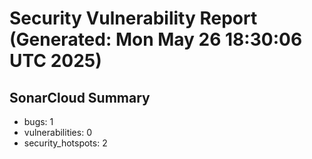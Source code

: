# Security Vulnerability Report (Generated: Mon May 26 18:30:06 UTC 2025)


## SonarCloud Summary
* bugs: 1
* vulnerabilities: 0
* security_hotspots: 2
